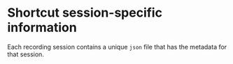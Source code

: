 Shortcut session-specific information
=====================================

Each recording session contains a unique `json` file that has the metadata for that session.
